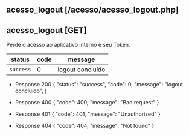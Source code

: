 ## acesso_logout [/acesso/acesso_logout.php]

## acesso_logout [GET]

Perde o acesso ao aplicativo interno e seu Token.

status    | code | message
---       | ---  | ---
`success` |  0   | logout concluído


+ Response 200
    {
        "status": "success",
        "code": 0,
        "message": "logout concluído",
    }

+ Response 400
    {
        "code": 400,
        "message": "Bad request"
    }

+ Response 401
    {
        "code": 401,
        "message": "Unauthorized"
    }

+ Response 404
    {
        "code": 404,
        "message": "Not found"
    }